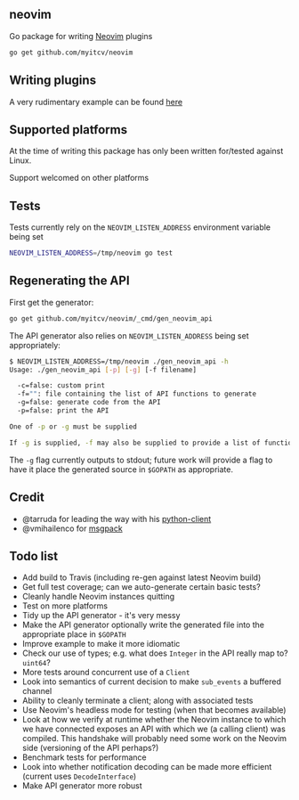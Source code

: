 ## neovim

Go package for writing [Neovim](http://neovim.org/) plugins

```bash
go get github.com/myitcv/neovim
```

## Writing plugins

A very rudimentary example can be found [here](https://github.com/myitcv/neovim_example)

## Supported platforms

At the time of writing this package has only been written for/tested against Linux.

Support welcomed on other platforms

## Tests

Tests currently rely on the `NEOVIM_LISTEN_ADDRESS` environment variable being set

```bash
NEOVIM_LISTEN_ADDRESS=/tmp/neovim go test
```

## Regenerating the API

First get the generator:

```bash
go get github.com/myitcv/neovim/_cmd/gen_neovim_api
```

The API generator also relies on `NEOVIM_LISTEN_ADDRESS` being set appropriately:

```bash
$ NEOVIM_LISTEN_ADDRESS=/tmp/neovim ./gen_neovim_api -h
Usage: ./gen_neovim_api [-p] [-g] [-f filename]

  -c=false: custom print
  -f="": file containing the list of API functions to generate
  -g=false: generate code from the API
  -p=false: print the API

One of -p or -g must be supplied

If -g is supplied, -f may also be supplied to provide a list of functions to generate
```

The `-g` flag currently outputs to stdout; future work will provide a flag to have it
place the generated source in `$GOPATH` as appropriate.

## Credit

* @tarruda for leading the way with his [python-client](https://github.com/neovim/python-client)
* @vmihailenco for [msgpack](https://github.com/vmihailenco/msgpack)

## Todo list

* Add build to Travis (including re-gen against latest Neovim build)
* Get full test coverage; can we auto-generate certain basic tests?
* Cleanly handle Neovim instances quitting
* Test on more platforms
* Tidy up the API generator - it's very messy
* Make the API generator optionally write the generated file into the appropriate place in `$GOPATH`
* Improve example to make it more idiomatic
* Check our use of types; e.g. what does `Integer` in the API really map to? `uint64`?
* More tests around concurrent use of a `Client`
* Look into semantics of current decision to make `sub_events` a buffered channel
* Ability to cleanly terminate a client; along with associated tests
* Use Neovim's headless mode for testing (when that becomes available)
* Look at how we verify at runtime whether the Neovim instance to which we have connected exposes an API
with which we (a calling client) was compiled. This handshake will probably need some work on the Neovim
side (versioning of the API perhaps?)
* Benchmark tests for performance
* Look into whether notification decoding can be made more efficient (current uses `DecodeInterface`)
* Make API generator more robust

